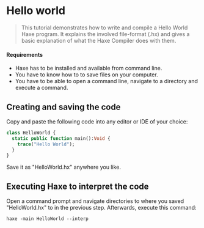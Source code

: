 # Hello world

> This tutorial demonstrates how to write and compile a Hello World Haxe program. It explains the involved file-format (.hx) and gives a basic explanation of what the Haxe Compiler does with them.

#### Requirements

* Haxe has to be installed and available from command line.
* You have to know how to to save files on your computer.
* You have to be able to open a command line, navigate to a directory and execute a command.

## Creating and saving the code

Copy and paste the following code into any editor or IDE of your choice:

```haxe
class HelloWorld {
  static public function main():Void {
    trace("Hello World");
  }
}
```

Save it as "HelloWorld.hx" anywhere you like.

## Executing Haxe to interpret the code

Open a command prompt and navigate directories to where you saved "HelloWorld.hx" to in the previous step. Afterwards, execute this command:

```hxml
haxe -main HelloWorld --interp
```
